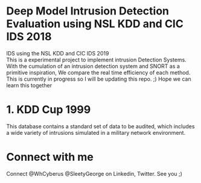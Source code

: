 # Deep Model Intrusion Detection Evaluation using NSL KDD and CIC IDS 2018
IDS using the NSL KDD and CIC IDS 2019
<br>
This is a experimental project to implement intrusion Detection Systems. With the cumulation of an intrusion detection system and SNORT as a primitive inspiration, We compare the real time efficiency of each method.
<br>
This is currently in progress so I will be updating this repo. ;) Hope we can learn this together
<br>
# 1. KDD Cup 1999
This database contains a standard set of data to be audited, which includes a wide variety of intrusions simulated in a military network environment.

# Connect with me
Connect @WhCyberus @SleetyGeorge on Linkedin, Twitter. See you ;)
